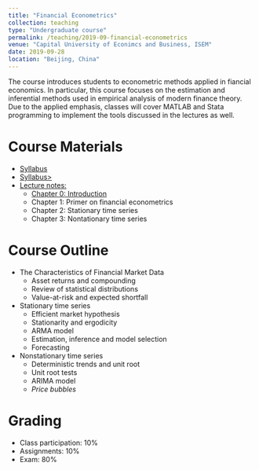 ```yaml
---
title: "Financial Econometrics"
collection: teaching
type: "Undergraduate course"
permalink: /teaching/2019-09-financial-econometrics
venue: "Capital University of Econimcs and Business, ISEM"
date: 2019-09-28
location: "Beijing, China"
---
```


The course introduces students to econometric methods applied in fiancial economics. In particular, this course focuses on the estimation and inferential methods used in empirical analysis of modern finance theory. Due to the applied emphasis, classes will cover MATLAB  and Stata programming to implement the tools discussed in the lectures as well.

Course Materials
======
* [Syllabus](https://github.com/cheungyinglun/cheungyinglun.github.io/raw/master/files/teaching/2019-09-financial-econometrics/00_Intro.pdf)
* <a href="https://github.com/cheungyinglun/cheungyinglun.github.io/raw/master/files/teaching/2019-09-financial-econometrics/00_Intro.pdf" target="_blank">Syllabus>
* Lecture notes:
  * [Chapter 0: Introduction](https://github.com/cheungyinglun/cheungyinglun.github.io/raw/master/files/teaching/2019-09-financial-econometrics/00_Intro.pdf)
  * Chapter 1: Primer on financial econometrics
  * Chapter 2: Stationary time series
  * Chapter 3: Nontationary time series

Course Outline
======
* The Characteristics of Financial Market Data
  * Asset returns and compounding
  * Review of statistical distributions
  * Value-at-risk and expected shortfall
* Stationary time series
  * Efficient market hypothesis
  * Stationarity and ergodicity
  * ARMA model
  * Estimation, inference and model selection
  * Forecasting
* Nonstationary time series
  * Deterministic trends and unit root
  * Unit root tests
  * ARIMA model
  * _Price bubbles_

Grading
======
* Class participation: 10%
* Assignments: 10%
* Exam: 80%
